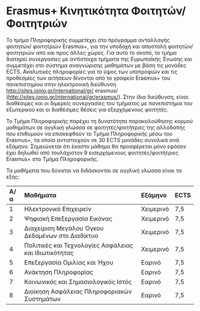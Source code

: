 # Erasmus+ Κινητικότητα Φοιτητών/Φοιτητριών


Το τμήμα Πληροφορικής συμμετέχει στο πρόγραμμα ανταλλαγής φοιτητών/
φοιτητριών Erasmus+, για την υποδοχή και αποστολή φοιτητών/φοιτητριών από και
προς άλλες χώρες. Για αυτό το σκοπό, το τμήμα διατηρεί συνεργασίες με αντίστοιχα
τμήματα της Ευρωπαϊκής Ένωσης και συμμετέχει στο σύστημα αναγνώρισης
μαθημάτων με βάση τις μονάδες ECTS. Αναλυτικές πληροφορίες για το ύψος των
υποτροφιών και τις προθεσμίες των αιτήσεων δίνονται από το γραφείο Erasmus+ του
πανεπιστημίου στην ηλεκτρονική διεύθυνση http://sites.ionio.gr/international/gr/
erasmus/ (http://sites.ionio.gr/international/gr/erasmus/). Στην ίδια διεύθυνση, είναι
διαθέσιμες και οι διμερείς συνεργασίες του τμήματος με πανεπιστήμια του
εξωτερικού και οι διαθέσιμες θέσεις για εξερχόμενους φοιτητές.

Το Τμήμα Πληροφορικής παρέχει τη δυνατότητα παρακολούθησης κορμού
μαθημάτων σε αγγλική γλώσσα σε φοιτητές/φοιτήτριες της αλλοδαπής που
επιθυμούν να επισκεφθούν το Τμήμα Πληροφορικής μέσω του Erasmus+, τα οποία
αντιστοιχούν σε 30 ECTS μονάδες συνολικά ανά εξάμηνο. Σημειώνεται ότι έκαστο
μάθημα θα προσφέρεται μόνο εφόσον έχει δηλωθεί από τουλάχιστον 9 εισερχόμενους
φοιτητές/φοιτήτριες Erasmus+ στο Τμήμα Πληροφορικής.

Τα μαθήματα που δύναται να διδάσκονται σε αγγλική γλώσσα είναι τα εξής:


|A/α   |        Μαθήματα         | Εξάμηνο | ECTS |
|:----|:------------------------|:---------------|:-----|
| 1   | Ηλεκτρονικό Επιχειρείν  | Χειμερινό  | 7,5  |  
| 2   |Ψηφιακή Επεξεργασία Εικόνας | Χειμερινό  | 7,5 |
| 3 | Διαχείριση Μεγάλου Όγκου Δεδομένων στο Διαδίκτυο| Χειμερινό | 7,5 |
| 4 | Πολιτικές και Τεχνολογίες Ασφάλειας και Ιδιωτικότητας | Χειμερινό | 7,5 |
| 5 |  Επεξεργασία Ομιλίας και Ήχου | Εαρινό | 7,5 |
| 6 | Ανάκτηση Πληροφορίας | Εαρινό | 7,5|
| 7 | Κοινωνικός και Σημασιολογικός Ιστός | Εαρινό |  7,5 | 
| 8 |Διοίκηση Ασφάλειας Πληροφοριακών Συστημάτων | Εαρινό |  7,5 |
